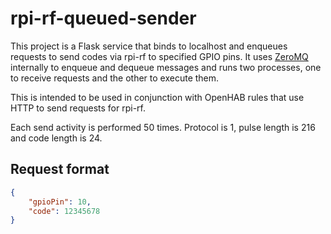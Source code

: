# rpi-rf-queued-sender

This project is a Flask service that binds to localhost and enqueues requests
to send codes via rpi-rf to specified GPIO pins. It uses
[ZeroMQ](https://zeromq.org) internally to enqueue and dequeue messages and
runs two processes, one to receive requests and the other to execute them.

This is intended to be used in conjunction with OpenHAB rules that use HTTP
to send requests for rpi-rf.

Each send activity is performed 50 times. Protocol is 1, pulse length is 216
and code length is 24.

## Request format

```json
{
    "gpioPin": 10,
    "code": 12345678
}
```

